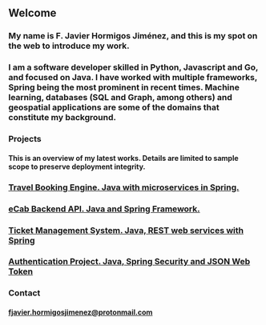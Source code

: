 ## Welcome
### My name is F. Javier Hormigos Jiménez, and this is my spot on the web to introduce my work.

### I am a software developer skilled in Python, Javascript and Go, and focused on Java. I have worked with multiple frameworks, Spring being the most prominent in recent times. Machine learning, databases (SQL and Graph, among others) and geospatial applications are some of the domains that constitute my background.

### Projects
#### This is an overview of my latest works. Details are limited to sample scope to preserve deployment integrity.

### [Travel Booking Engine. Java with microservices in Spring.](/projects/tripping/index.html)
### [eCab Backend API. Java and Spring Framework.](/projects/ecab/index.html)
### [Ticket Management System. Java, REST web services with Spring](/projects/gigantick/index.html)
### [Authentication Project. Java, Spring Security and JSON Web Token](/projects/authenticate/index.html)

### Contact
#### fjavier.hormigosjimenez@protonmail.com
